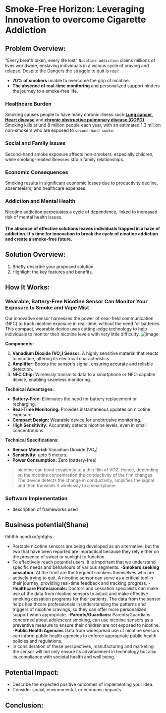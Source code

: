 # Smoke-Free Horizon: Leveraging Innovation to overcome Cigarette Addiction
## Problem Overview:
"Every breath taken, every life lost" `Nicotine addiction` claims millions of lives worldwide, enslaving individuals in a vicious cycle of craving and relapse. Despite the Dangers the struggle to quit is real:
* **70% of smokers** unable to overcome the grip of nicotine.
* **The absence of real-time monitoring** and personalized support hinders the journey to a smoke-free life.
### Healthcare Burden
Smoking causes people to have many chronic illness such **<u>Lung cancer</u>**,**<u> Heart disease</u>** and  <u>**chronic obstructive pulmonary disease (COPD)</u>**.
Smoking kills ariund 8 million people each year, with an estimated 1.3 million non-smokers who are exposed to `second-hand smoke`.
### Social and Family Issues
Second-hand smoke exposure affects non-smokers, especially children, while smoking-related illnesses strain family relationships.
### Economic Consequences
Smoking results in significant economic losses due to productivity decline, absenteeism, and healthcare expenses.
### Addiction and Mental Health
Nicotine addiction perpetuates a cycle of dependence, linked to increased risk of mental health issues.

#### The absence of effective solutions leaves individuals trapped in a haze of addiction. It's time for innovation to break the cycle of nicotine addiction and create a smoke-free future.
## Solution Overview:
1. Briefly describe your proposed solution.
2. Highlight the key features and benefits.
## How It Works:
### Wearable, Battery-Free Nicotine Sensor Can Monitor Your Exposure to Smoke and Vape Mist
Our innovative sensor harnesses the power of near-field communication (NFC) to track nicotine exposure in real-time, without the need for batteries. This compact, wearable device uses cutting-edge technology to help individuals to monitor their nicotine levels with very little difficulty.
![image](https://hackster.imgix.net/uploads/attachments/1383449/image_DjIloh3QwV.png?auto=compress%2Cformat&w=830&h=466.875&fit=min&dpr=1)

**Components:**

1. **Vanadium Dioxide (VO₂) Sensor:** A highly sensitive material that reacts to nicotine, altering its electrical characteristics.
2. **Amplifier:** Boosts the sensor's signal, ensuring accurate and reliable detection.
3. **NFC Chip:** Wirelessly transmits data to a smartphone or NFC-capable device, enabling seamless monitoring.

__Technical Advantages:__

- **Battery-Free:** Eliminates the need for battery replacement or recharging.
- **Real-Time Monitoring:** Provides instantaneous updates on nicotine exposure.
- **Compact Design:** Wearable device for unobtrusive monitoring.
- **High Sensitivity:** Accurately detects nicotine levels, even in small concentrations.

__Technical Specifications:__

- **Sensor Material:** Vanadium Dioxide (VO₂)
- **Sensitivity:** upto 5 meters.
- **Power Consumption:** Zero (battery-free)

>nicotine can bond covalently to a thin film of VO2. Hence, depending on the nicotine concentration the conductivity of the film changes. The device detects the change in conductivity, amplifies the signal and then transmits it wirelessly to a smartphone.
### Software Implementation
* description of frameworks used
## Business potential(Shane)
thhthh ncndrxxfghfghs
* Portable nicotine sensors are being developed as an alternative, but the two that have been reported are impractical because they rely either on the presence of sweat or sunlight to function.
* To effectively reach potential users, it is important that we understand specific needs and behaviours of various segments:
-**Smokers seeking cessation:** At the front are the frequent smokers themselves who are actively trying to quit. A nicotine sensor can serve as a critical tool in their journey, providing real-time feedback and tracking progress.
-**Healthcare Professionals:** Doctors and cessation specialists can make use of the data from nicotine sensors to adjust and make effective smoking cessation programs for their patients. The data from the sensor helps healthcare professionals in understanding the patterns and triggers of nicotine cravings, so they can offer more personalized support when appropriate.
-**Parents/Guardians:** Parents/Guardians concerned about adolescent smoking, can use nicotine sensors as a preventive measure to ensure their children are not exposed to nicotine.
-**Public Health Agencies** Data from widespread use of nicotine sensors can inform public health agencies to enforce appropriate public health policies and regulations.
* In consideration of these perspectives, manufacturing and marketing the sensor will not only ensure its advancement in technology but also its compliance with societal health and well being.
## Potential Impact:
* Describe the expected positive outcomes of implementing your idea.
* Consider social, environmental, or economic impacts.
## Conclusion:
